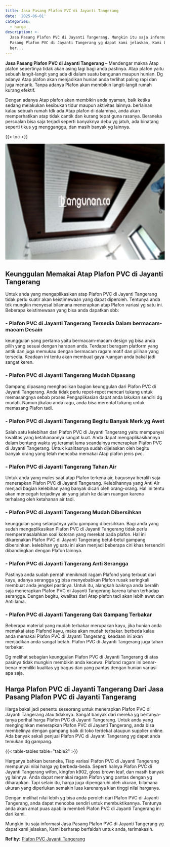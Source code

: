 ```yaml
---
title: Jasa Pasang Plafon PVC di Jayanti Tangerang
date: '2025-06-01'
categories:
  - harga
description: >-
  Jasa Pasang Plafon PVC di Jayanti Tangerang. Mungkin itu saja informasi Jasa
  Pasang Plafon PVC di Jayanti Tangerang yg dapat kami jelaskan, Kami berharap
  ber...
---
```


**Jasa Pasang Plafon PVC di Jayanti Tangerang** – Mendengar makna Atap plafon sepertinya tidak akan asing lagi bagi anda pastinya. Atap plafon yaitu sebuah langit-langit yang ada di dalam suatu bangunan maupun hunian. Dg adanya Atap plafon akan menjadikan hunian anda terlihat paling rapi dan juga menarik. Tanpa adanya Plafon akan membikin langit-langit rumah kurang efektif.

Dengan adanya Atap plafon akan membikin anda nyaman, baik ketika sedang melakukan kesibukan tidur maupun aktivitas lainnya. berlainan kalau sebuah rumah tdk ada Atap plafon di dalamnya, anda akan memperhatikan atap tidak cantik dan kurang tepat guna rasanya. Beraneka persoalan bisa saja terjadi seperti banyaknya debu yg jatuh, ada binatang seperti tikus yg mengganggu, dan masih banyak yg lainnya.

{{< toc >}}

![Jasa Pasang Plafon PVC di Jayanti Tangerang](/images/flafond-pvc-murah05.png)

## Keunggulan Memakai Atap Plafon PVC di Jayanti Tangerang

Untuk anda yang mengaplikasikan atap Plafon PVC di Jayanti Tangerang tidak perlu kuatir akan keistimewaan yang dapat diperoleh. Tentunya anda tdk mungkin menyesal bilamana menerapkan atap Plafon variasi yg satu ini. Beberapa keistimewaan yang bisa anda dapatkan sbb:

### \- Plafon PVC di Jayanti Tangerang Tersedia Dalam bermacam-macam Desain

keunggulan yang pertama yaitu bermacam-macam design yg bisa anda pilih yang sesuai dengan harapan anda. Terdapat beragam platform yang antik dan juga memukau dengan bermacam ragam motif dan pilihan yang tersedia. Keadaan ini tentu akan membuat gaya ruangan anda bakal jadi sangat keren.

### \- Plafon PVC di Jayanti Tangerang Mudah Dipasang

Gampang dipasang menghasilkan bagian keunggulan dari Plafon PVC di Jayanti Tangerang. Anda tidak perlu repot-repot mencari tukang untuk memasangnya sebab proses Pengaplikasian dapat anda lakukan sendiri dg mudah. Namun jikalau anda ragu, anda bisa merental tukang untuk memasang Plafon tadi.

### \- Plafon PVC di Jayanti Tangerang Begitu Banyak Merk yg Awet

Salah satu kelebihan dari Plafon PVC di Jayanti Tangerang yaitu mempunyai kwalitas yang ketahanannya sangat kuat. Anda dapat mengaplikasikannya dalam bentang waktu yg teramat lama seandainya menerapkan Plafon PVC di Jayanti Tangerang. Untuk kualitasnya sudah dijelaskan oleh begitu banyak orang yang telah mencoba memakai Atap plafon jenis pvc.

### \- Plafon PVC di Jayanti Tangerang Tahan Air

Untuk anda yang males saat atap Plafon terkena air, bagusnya beralih saja menerapkan Plafon PVC di Jayanti Tangerang. Kelebihannya yang Anti Air menjadi bagian kelebihan yang banyak dicari oleh orang-orang. Hal ini tentu akan mencegah terjadinya air yang jatuh ke dalam ruangan karena terhalang oleh ketahanan air tadi.

### \- Plafon PVC di Jayanti Tangerang Mudah Dibersihkan

keunggulan yang selanjutnya yaitu gampang dibersihkan. Bagi anda yang sudah mengaplikasikan Plafon PVC di Jayanti Tangerang tidak perlu mempermasalahkan soal kotoran yang merekat pada plafon. Hal ini dikarenakan Plafon PVC di Jayanti Tangerang betul-betul gampang dibersihkan. kelebihan yg satu ini akan menjadi beberapa ciri khas tersendiri dibandingkan dengan Plafon lainnya.

### \- Plafon PVC di Jayanti Tangerang Anti Serangga

Pastinya anda sudah pernah menikmati ragam Plafond yang terbuat dari kayu, adanya serangga yg bisa menyebabkan Plafon rusak seringkali membuat anda jengkel pastinya. Untuk itu, alangkah baiknya anda beralih saja menerapkan Plafon PVC di Jayanti Tangerang karena tahan terhadap serangga. Dengan begitu, kwalitas dari Atap plafon tadi akan lebih awet dan Anti lama.

### \- Plafon PVC di Jayanti Tangerang Gak Gampang Terbakar

Beberapa material yang mudah terbakar merupakan kayu, jika hunian anda memakai atap Plafond kayu, maka akan mudah terbakar. berbeda kalau anda memakai Plafon PVC di Jayanti Tangerang, keadaan ini akan menjadikan anda sangat betah. Plafon PVC di Jayanti Tangerang juga tahan terbakar.

Dg melihat sebagian keunggulan Plafon PVC di Jayanti Tangerang di atas pasinya tidak mungkin membikin anda kecewa. Plafond ragam ini benar-benar memiliki kualitas yg bagus dan yang pantas dengan hunian variasi apa saja.

## Harga Plafon PVC di Jayanti Tangerang Dari Jasa Pasang Plafon PVC di Jayanti Tangerang

Harga bakal jadi penentu seseorang untuk menerapkan Plafon PVC di Jayanti Tangerang atau tidaknya. Sangat banyak dari mereka yg bertanya-tanya perihal harga Plafon PVC di Jayanti Tangerang. Untuk anda yang menginginkan menerapkan Plafon PVC di Jayanti Tangerang, anda bisa membelinya dengan gampang baik di toko terdekat ataupun supplier online. Ada banyak sekali penjual Plafon PVC di Jayanti Tangerang yg dapat anda temukan dg gampang.

{{< table-tables table="table2" >}}

Harganya bahkan beraneka, Tiap variasi Plafon PVC di Jayanti Tangerang mempunyai nilai harga yg berbeda-beda. Seperti halnya Plafon PVC di Jayanti Tangerang wifon, kingfon k902, gloss brown leaf, dan masih banyak yg lainnya. Anda dapat memakai ragam Plafon yang pantas dengan yg diharapkan. Tapi selain itu, harga juga dipengaruhi oleh ukuran, bilamana ukuran yang diperlukan semakin luas karenanya kian tinggi nilai harganya.

Dengan melihat nilai lebih yg bisa anda peroleh dari Plafon PVC di Jayanti Tangerang, anda dapat mencoba sendiri untuk membuktikannya. Tentunya anda akan amat puas apabila membeli Plafon PVC di Jayanti Tangerang ini dari kami.

Mungkin itu saja informasi Jasa Pasang Plafon PVC di Jayanti Tangerang yg dapat kami jelaskan, Kami berharap berfaidah untuk anda, terimakasih.

**Ref by:** [Plafon PVC Jayanti Tangerang](https://id.wikipedia.org/wiki/Plafon)
